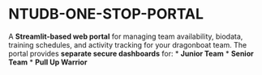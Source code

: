 # NTUDB-ONE-STOP-PORTAL
A **Streamlit-based web portal** for managing team availability, biodata, training schedules, and activity tracking for your dragonboat team.  The portal provides **separate secure dashboards** for:  * **Junior Team** * **Senior Team** * **Pull Up Warrior**
